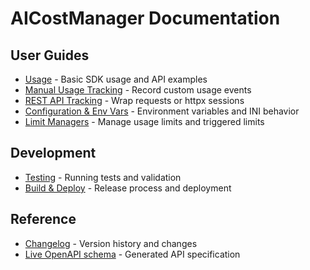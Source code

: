 # AICostManager Documentation

## User Guides

- [Usage](usage.md) - Basic SDK usage and API examples
- [Manual Usage Tracking](tracker.md) - Record custom usage events
- [REST API Tracking](rest.md) - Wrap requests or httpx sessions
- [Configuration & Env Vars](configuration.md) - Environment variables and INI behavior
- [Limit Managers](limit_managers.md) - Manage usage limits and triggered limits

## Development

- [Testing](testing.md) - Running tests and validation
- [Build & Deploy](build_and_deploy.md) - Release process and deployment

## Reference

- [Changelog](../CHANGELOG.md) - Version history and changes
- [Live OpenAPI schema](/api/v1/openapi.json) - Generated API specification
